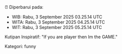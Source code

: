 ⏰ Diperbarui pada:
- WIB: Rabu, 3 September 2025 03.25.14 UTC
- WITA: Rabu, 3 September 2025 04.25.14 UTC
- WIT: Rabu, 3 September 2025 05.25.14 UTC

Kutipan Inspiratif:
"If you are player then Im the GAME."


Kategori: funny

